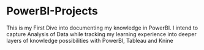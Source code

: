 # PowerBI-Projects
This is my First Dive into documenting my knowledge in PowerBI. 
I intend to capture Analysis of Data while tracking my learning experience into deeper layers of knowledge possibilities with PowerBI, Tableau and Knine
